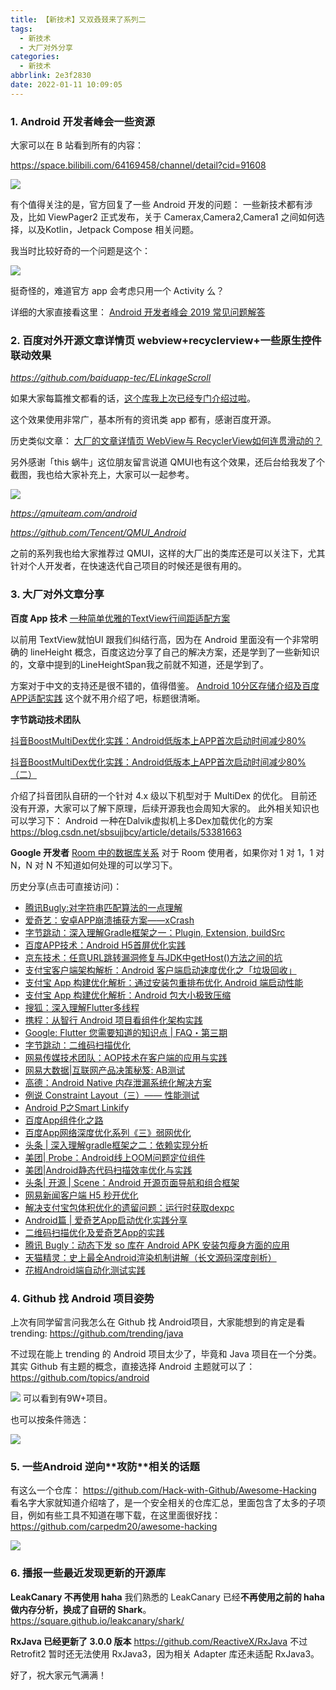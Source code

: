 ```yaml
---
title: 【新技术】又双叒叕来了系列二
tags:
  - 新技术
  - 大厂对外分享
categories:
  - 新技术
abbrlink: 2e3f2830
date: 2022-01-11 10:09:05
---
```


### 1. Android 开发者峰会一些资源

大家可以在 B 站看到所有的内容：

https://space.bilibili.com/64169458/channel/detail?cid=91608

![](https://raw.githubusercontent.com/zhangmiaocc/blogImageResource/master/img/20220111103513.png)

有个值得关注的是，官方回复了一些 Android 开发的问题：
一些新技术都有涉及，比如 ViewPager2 正式发布，关于 Camerax,Camera2,Camera1 之间如何选择，以及Kotlin，Jetpack Compose 相关问题。

<!--more-->

我当时比较好奇的一个问题是这个：

![](https://raw.githubusercontent.com/zhangmiaocc/blogImageResource/master/img/20220111103354.png)

挺奇怪的，难道官方 app 会考虑只用一个 Activity 么？

详细的大家直接看这里：
[Android 开发者峰会 2019 常见问题解答](https://mp.weixin.qq.com/s?__biz=MzAwODY4OTk2Mg==&mid=2652052419&idx=2&sn=1e1722c4dc0689c2e55bbbc4022d3d44&scene=21#wechat_redirect)

### 2. 百度对外开源文章详情页 webview+recyclerview+一些原生控件联动效果


*https://github.com/baiduapp-tec/ELinkageScroll*

如果大家每篇推文都看的话，[这个库我上次已经专门介绍过啦](http://mp.weixin.qq.com/s?__biz=MzAxMTI4MTkwNQ==&mid=2650830056&idx=1&sn=82a49b57cfcecbc78d6eac31173a6418&chksm=80b7a076b7c02960a897d20513e0c0d99311a93c3b7a8a58712430343106cdb331767ecb07c1&scene=21#wechat_redirect)。

这个效果使用非常广，基本所有的资讯类 app 都有，感谢百度开源。

历史类似文章：
[大厂的文章详情页 WebView与 RecyclerView如何连贯滑动的？](http://mp.weixin.qq.com/s?__biz=MzAxMTI4MTkwNQ==&mid=2650828127&idx=1&sn=a41f70febd47b9813fd124073028a5d1&chksm=80b7b9c1b7c030d707dbe8393bedec01e074c672014139715a36e273dcf232f71088eab4475c&scene=21#wechat_redirect)

另外感谢「this 蜗牛」这位朋友留言说道 QMUI也有这个效果，还后台给我发了个截图，我也给大家补充上，大家可以一起参考。

![](https://raw.githubusercontent.com/zhangmiaocc/blogImageResource/master/img/20220111103856.png)

*https://qmuiteam.com/android*

*https://github.com/Tencent/QMUI_Android*

之前的系列我也给大家推荐过 QMUI，这样的大厂出的类库还是可以关注下，尤其针对个人开发者，在快速迭代自己项目的时候还是很有用的。

### 3. 大厂对外文章分享

**百度 App 技术**
[一种简单优雅的TextView行间距适配方案](https://mp.weixin.qq.com/s?__biz=MzUxMzk2ODI1NQ==&mid=2247483964&idx=1&sn=fc5c4cd18e3564a237dff075bc055a3f&scene=21#wechat_redirect)

以前用 TextView就怕UI 跟我们纠结行高，因为在 Android 里面没有一个非常明确的 lineHeight 概念，百度这边分享了自己的解决方案，还是学到了一些新知识的，文章中提到的LineHeightSpan我之前就不知道，还是学到了。

方案对于中文的支持还是很不错的，值得借鉴。
[Android 10分区存储介绍及百度APP适配实践](https://mp.weixin.qq.com/s?__biz=MzUxMzk2ODI1NQ==&mid=2247483952&idx=1&sn=da440dcb3da286969c13fc9a9f3f1223&scene=21#wechat_redirect)
这个就不用介绍了吧，标题很清晰。

**字节跳动技术团队**

[抖音BoostMultiDex优化实践：Android低版本上APP首次启动时间减少80%](https://mp.weixin.qq.com/s?__biz=MzUxMzcxMzE5Ng==&mid=2247493879&idx=1&sn=653ac0a8d0e33cc3faea6659b25d0398&scene=21#wechat_redirect)

[抖音BoostMultiDex优化实践：Android低版本上APP首次启动时间减少80%（二）](https://mp.weixin.qq.com/s?__biz=MzI1MzYzMjE0MQ==&mid=2247485530&idx=1&sn=c6f92a614829215d13aec273cbd1022a&scene=21#wechat_redirect)

介绍了抖音团队自研的一个针对 4.x 级以下机型对于 MultiDex 的优化。
目前还没有开源，大家可以了解下原理，后续开源我也会周知大家的。
此外相关知识也可以学习下：
Android 一种在Dalvik虚拟机上多Dex加载优化的方案
https://blog.csdn.net/sbsujjbcy/article/details/53381663

**Google 开发者**
[Room 中的数据库关系](https://mp.weixin.qq.com/s?__biz=MzAwODY4OTk2Mg==&mid=2652052515&idx=1&sn=f10b5a01d889214a760b721cd195489f&scene=21#wechat_redirect)
对于 Room 使用者，如果你对 1 对 1，1 对N，N 对 N 不知道如何处理的可以学习下。

历史分享(点击可直接访问)：
- [腾讯Bugly:对字符串匹配算法的一点理解](https://mp.weixin.qq.com/s?__biz=MzA3NTYzODYzMg==&mid=2653580200&idx=1&sn=c663d8be4628d74efb20aee09f1cc743&scene=21#wechat_redirect)
- [爱奇艺：安卓APP崩溃捕获方案——xCrash](https://mp.weixin.qq.com/s?__biz=MzI0MjczMjM2NA==&mid=2247485203&idx=1&sn=26fd99ca1201e292ea5531c814eeb881&scene=21#wechat_redirect)
- [字节跳动：深入理解Gradle框架之一：](https://mp.weixin.qq.com/s?__biz=MzI1MzYzMjE0MQ==&mid=2247485042&idx=1&sn=fe32711dbcb483f7a47dfa0e304087c4&scene=21#wechat_redirect)[Plugin, Extension, buildSrc](https://mp.weixin.qq.com/s?__biz=MzI1MzYzMjE0MQ==&mid=2247485042&idx=1&sn=fe32711dbcb483f7a47dfa0e304087c4&scene=21#wechat_redirect)
- [百度APP技术：Android H5首屏优化实践](https://mp.weixin.qq.com/s?__biz=MzUxMzk2ODI1NQ==&mid=2247483745&idx=1&sn=59bf0c9bc5b584d411880617cf32f795&scene=21&token=1556389437&lang=zh_CN#wechat_redirect)
- [京东技术：任意URL跳转漏洞修复与JDK中getHost()方法之间的坑](https://mp.weixin.qq.com/s?__biz=MzU1MzE2NzIzMg==&mid=2247487670&idx=1&sn=952e44c0ce8890b27b0115a1974cc431&scene=21#wechat_redirect)
- [支付宝客户端架构解析：Android 客户端启动速度优化之「垃圾回收」](https://mp.weixin.qq.com/s?__biz=MzUyMDk2MzUzMQ==&mid=2247483789&idx=1&sn=f3843b9ce282ab7d4e3c6225d780f9cd&scene=21#wechat_redirect)
- [支付宝 App 构建优化解析：通过安装包重排布优化 Android 端启动性能](https://mp.weixin.qq.com/s?__biz=MzUyMDk2MzUzMQ==&mid=2247483804&idx=1&sn=026f386cc88d07044735cde5206c1de0&scene=21#wechat_redirect)
- [支付宝 App 构建优化解析：Android 包大小极致压缩](https://mp.weixin.qq.com/s?__biz=MzUyMDk2MzUzMQ==&mid=2247483815&idx=1&sn=c3872d2e1b86d6eb48b8665fbf6f6fa4&scene=21#wechat_redirect)
- [搜狐：深入理解Flutter多线程](https://mp.weixin.qq.com/s?__biz=MzU3NTY3MTQzMg==&mid=2247484874&idx=1&sn=bc0f92ccb6d1b7c6be6bc535ac491cd7&scene=21#wechat_redirect)
- [携程：从智行 Android 项目看组件化架构实践](https://mp.weixin.qq.com/s?__biz=MjM5MDI3MjA5MQ==&mid=2697268363&idx=1&sn=3db2dce36a912936961c671dd1f71c78&scene=21#wechat_redirect)
- [Google: Flutter 您需要知道的知识点 | FAQ・第三期](https://mp.weixin.qq.com/s?__biz=MzAwODY4OTk2Mg==&mid=2652049096&idx=1&sn=dc9d0a408d07d78d487974354fd5dee7&scene=21#wechat_redirect)
- [字节跳动：二维码扫描优化](https://mp.weixin.qq.com/s?__biz=MzI1MzYzMjE0MQ==&mid=2247484937&idx=1&sn=144003c8c662eebbdd71d7a9617e3439&chksm=e9d0cdebdea744fd3f413d3667590479bb5c4e52d628d44b37807a761be6415f3b4e5c40d554&mpshare=1&scene=21&srcid=#wechat_redirect)
- [网易传媒技术团队：AOP技术在客户端的应用与实践](https://mp.weixin.qq.com/s?__biz=MzUxODg0MzU2OQ==&mid=2247483887&idx=1&sn=d54e3f210a4f31f477dba06c3dcd352e&scene=21#wechat_redirect)
- [网易大数据|互联网产品决策秘笈: AB测试](https://mp.weixin.qq.com/s?__biz=MzUxODg0MzU2OQ==&mid=2247483939&idx=1&sn=aa170d606c7de063a0d587aa4da1fc91&scene=21#wechat_redirect)
- [高德：Android Native 内存泄漏系统化解决方案](https://mp.weixin.qq.com/s?__biz=Mzg4MzIwMDM5Ng==&mid=2247483750&idx=1&sn=8ba37d6b8a073c3a0fbb0dcc10b00175&scene=21#wechat_redirect)
- [例说 Constraint Layout（三）—— 性能测试](https://mp.weixin.qq.com/s?__biz=MzI2MTU3MTE4NQ==&mid=2247484444&idx=1&sn=2c4c8fa957df258003c4fcfe63df3a59&chksm=ea591302dd2e9a14aebb553e3af14fa12d239dd76ef01b3855bb5b9f2a3196b42e829ce8d504&mpshare=1&scene=21&srcid=#wechat_redirect)
- [Android P之Smart Linkif](https://mp.weixin.qq.com/s?__biz=MzI2MTU3MTE4NQ==&mid=2247484411&idx=1&sn=f8cd93a994080a31cfdb58bda9f5dc75&chksm=ea5914e5dd2e9df35cfe04b066eefc9b876faa074569f45a5320a28c5b0031d8cad282bacdf3&mpshare=1&scene=21&srcid=#wechat_redirect)y
- [百度App组件化之路](https://mp.weixin.qq.com/s?__biz=MzUxMzk2ODI1NQ==&mid=2247483830&idx=1&sn=a158b07ca3fe6a4ef8ff89d4f5b682aa&scene=21#wechat_redirect)
- [百度App网络深度优化系列《三》弱网优化](https://mp.weixin.qq.com/s?__biz=MzUxMzk2ODI1NQ==&mid=2247483844&idx=1&sn=59e434f601cc4ae5a3970e8751662fd2&scene=21#wechat_redirect)
- [头条 | 深入理解gradle框架之二：依赖实现分析](https://mp.weixin.qq.com/s?__biz=MzI1MzYzMjE0MQ==&mid=2247485061&idx=1&sn=7c935aecbb9b558e4d5d9dd2c3eb7f96&scene=21#wechat_redirect)
- [美团| Probe：Android线上OOM问题定位组件](https://mp.weixin.qq.com/s?__biz=MjM5NjQ5MTI5OA==&mid=2651750945&idx=2&sn=4c0f9c59498610ea1ce9744b8b35e61a&scene=21#wechat_redirect)
-  [美团|Android静态代码扫描效率优化与实践](https://mp.weixin.qq.com/s?__biz=MjM5NjQ5MTI5OA==&mid=2651750923&idx=1&sn=1044e16dddeda4e7a6daaadfe9637f75&scene=21#wechat_redirect)
- [头条| 开源 | Scene：Android 开源页面导航和组合框架](https://mp.weixin.qq.com/s?__biz=MzI1MzYzMjE0MQ==&mid=2247485301&idx=1&sn=eadc3d5ebfebe32c354dcd4529cd86c5&scene=21#wechat_redirect)
- [网易新闻客户端 H5 秒开优化](https://mp.weixin.qq.com/s?__biz=MzUxODg0MzU2OQ==&mid=2247484258&idx=1&sn=558555cefa7ac495b66c31dd201b1c1c&scene=21#wechat_redirect)
- [解决支付宝包体积优化的遗留问题：](https://mp.weixin.qq.com/s?__biz=MzU5Mzc2Nzg1MQ==&mid=2247483669&idx=1&sn=35fcd1aeefe52bdfbae9ce37fb56cee2&scene=21#wechat_redirect)[运行时获取dexpc](https://mp.weixin.qq.com/s?__biz=MzU5Mzc2Nzg1MQ==&mid=2247483669&idx=1&sn=35fcd1aeefe52bdfbae9ce37fb56cee2&scene=21#wechat_redirect)
- [Android篇 | 爱奇艺App启动优化实践分享](https://mp.weixin.qq.com/s?__biz=MzI0MjczMjM2NA==&mid=2247485891&idx=1&sn=f97a596399977e5ca61333ed5d359466&scene=21#wechat_redirect)
- [二维码扫描优化及爱奇艺App的实践](https://mp.weixin.qq.com/s?__biz=MzI0MjczMjM2NA==&mid=2247486037&idx=2&sn=7f095d5daceb7ecc4b70983aab410d43&scene=21#wechat_redirect)
- [腾讯 Bugly：动态下发 so 库在 Android APK 安装包瘦身方面的应用](https://mp.weixin.qq.com/s?__biz=MzA3NTYzODYzMg==&mid=2653580237&idx=1&sn=de8ec4404964a46995048e2b49556b7a&scene=21#wechat_redirect)
- [天猫精灵：史上最全Android渲染机制讲解（长文源码深度剖析）](https://mp.weixin.qq.com/s?__biz=MzU2MTk0ODUxOQ==&mid=2247483782&idx=1&sn=f9eae167b217c83036b3a24cd4182cd1&scene=21#wechat_redirect)
- [花椒Android端自动化测试实践](https://mp.weixin.qq.com/s?__biz=Mzg5NDIwODQ0Mw==&mid=2247483996&idx=1&sn=585369f542e084a4857145f5793e2b9f&scene=21#wechat_redirect)


### 4. Github 找 Android 项目姿势
上次有同学留言问我怎么在 Github 找 Android项目，大家能想到的肯定是看 trending:
https://github.com/trending/java

不过现在能上 trending 的 Android 项目太少了，毕竟和 Java 项目在一个分类。
其实 Github 有主题的概念，直接选择 Android 主题就可以了：
https://github.com/topics/android

![](https://raw.githubusercontent.com/zhangmiaocc/blogImageResource/master/img/20220111104421.png)
可以看到有9W+项目。

也可以按条件筛选：

![](https://raw.githubusercontent.com/zhangmiaocc/blogImageResource/master/img/20220111104509.png)

### 5. 一些Android 逆向\**攻防\**相关的话题
有这么一个仓库：
https://github.com/Hack-with-Github/Awesome-Hacking
看名字大家就知道介绍啥了，是一个安全相关的仓库汇总，里面包含了太多的子项目，例如有些工具不知道在哪下载，在这里面很好找：
https://github.com/carpedm20/awesome-hacking

![](https://raw.githubusercontent.com/zhangmiaocc/blogImageResource/master/img/20220111104734.png)

### 6. 播报一些最近发现更新的开源库
**LeakCanary 不再使用 haha**
我们熟悉的 LeakCanary 已经**不再使用之前的 haha 做内存分析，换成了自研的 Shark**。
https://square.github.io/leakcanary/shark/

**RxJava 已经更新了 3.0.0 版本**
https://github.com/ReactiveX/RxJava
不过 Retrofit2 暂时还无法使用 RxJava3，因为相关 Adapter 库还未适配 RxJava3。


好了，祝大家元气满满！
